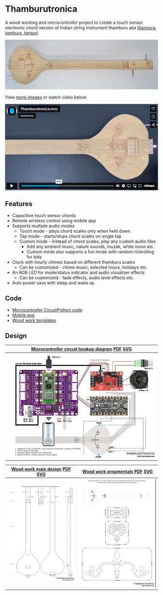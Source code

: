 # Thamburutronica

A wood working and microcontroller project to create a touch sensor electronic chord version of Indian string instrument thamburu aka [thanpura, tambura,  tanpuri](https://en.wikipedia.org/wiki/Tanpura)

[![Thamburutronica](./images/thamburutronica.jpeg)](./images/README.md)

View [more images](./images/README.md) or watch video below.

[![Thamburutronica video](./images/video.png)](https://vimeo.com/782393389)

## Features

- Capacitive touch sensor chords
- Remote wireless control using mobile app
- Supports multiple audio modes
  - Touch mode - plays chord scales only when held down
  - Tap mode - starts/stops chord scales on single tap
  - Custom mode - Instead of chord scales, play any custom audio files
    - Add any ambient music, nature sounds, muzak, white noise etc.
    - Custom mode also supports a fun mode with random rickrolling for kids
- Clock with hourly chimes based on different thamburu scales
  - Can be customized - chime music, selected hours, holidays etc.
- An RGB LED for mode/status indicator and audio visualizer effects
  - Can be customized - fade effects, audio level effects etc.
- Auto power save with sleep and wake up

## Code

- [Microcontroller CircuitPython code](./src/microcontroller/README.md)
- [Mobile app](./src/mobile/README.md)
- [Wood work templates](./wood-work-templates/README.md)

## Design 

| [Microcontroller circuit hookup diagram](./src/microcontroller/docs/hookup-diagram.png) [PDF](./src/microcontroller/docs/hookup-diagram.pdf) [SVG](./src/microcontroller/docs/hookup-diagram.svg)|
| --- |
| [![Microcontroller circuit hookup diagram](./src/microcontroller/docs/hookup-diagram.png)](./src/microcontroller/docs/hookup-diagram.png) |

|  [Wood work main design](./wood-work-templates/design-template.png) [PDF](./wood-work-templates/design-template.pdf) [SVG](./wood-work-templates/design-template.svg) | [Wood work ornamentals](./wood-work-templates/ornamentals-templates.png) [PDF](./wood-work-templates/ornamentals-templates.pdf) [SVG](./wood-work-templates/ornamentals-templates.svg) |
| --- | ---|
| [![Wood work main design](./wood-work-templates/design-template.png)](./wood-work-templates/design-template.png)|[![Wood work ornamentals](./wood-work-templates/ornamentals-templates.png)](./wood-work-templates/ornamentals-templates.png)|
